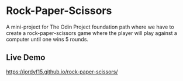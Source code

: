 # Rock-Paper-Scissors
A mini-project for The Odin Project foundation path where we have to create a rock-paper-scissors game where the player will play against a computer until one wins 5 rounds.

## Live Demo
https://jordyf15.github.io/rock-paper-scissors/